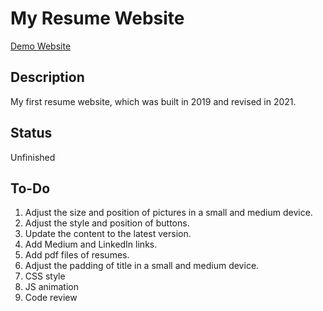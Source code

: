 # My Resume Website
[Demo Website](https://kagari0803.github.io/resume/)

## Description
My first resume website, which was built in 2019 and revised in 2021.

## Status
Unfinished

## To-Do
1. Adjust the size and position of pictures in a small and medium device.
2. Adjust the style and position of buttons.
3. Update the content to the latest version.
4. Add Medium and LinkedIn links.
5. Add pdf files of resumes.
6. Adjust the padding of title in a small and medium device.
7. CSS style
8. JS animation
9. Code review
 
